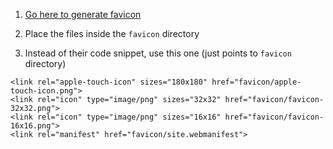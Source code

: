 1. [Go here to generate favicon](https://favicon.io/)

2. Place the files inside the `favicon` directory

3. Instead of their code snippet, use this one (just points to `favicon` directory)

```
<link rel="apple-touch-icon" sizes="180x180" href="favicon/apple-touch-icon.png">
<link rel="icon" type="image/png" sizes="32x32" href="favicon/favicon-32x32.png">
<link rel="icon" type="image/png" sizes="16x16" href="favicon/favicon-16x16.png">
<link rel="manifest" href="favicon/site.webmanifest">
```
